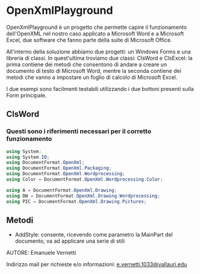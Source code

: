 # OpenXmlPlayground

OpenXmlPlayground è un progetto che permette capire il funzionamento dell'OpenXML nel nostro caso applicato a Microsoft Word e a Microsoft Excel, due software che fanno parte della suite di Microsoft Office.

All'interno della soluzione abbiamo due progetti: un Windows Forms e una libreria di classi.
In quest'ultima troviamo due classi: ClsWord e ClsExcel: la prima contiene dei metodi che consentono di andare a creare un documento di testo di Microsoft Word, mentre la seconda contiene dei metodi che vanno a impostare un foglio di calcolo di Microsoft Excel.

I due esempi sono facilmenti testabili utilizzando i due bottoni presenti sulla Form principale.

## ClsWord
### Questi sono i riferimenti necessari per il corretto funzionamento

```C#
using System;
using System.IO;
using DocumentFormat.OpenXml;
using DocumentFormat.OpenXml.Packaging;
using DocumentFormat.OpenXml.Wordprocessing;
using Color = DocumentFormat.OpenXml.Wordprocessing.Color;

using A = DocumentFormat.OpenXml.Drawing;
using DW = DocumentFormat.OpenXml.Drawing.Wordprocessing;
using PIC = DocumentFormat.OpenXml.Drawing.Pictures;
```
## Metodi
* AddStyle: consente, ricevendo come parametro la MainPart del documento, va ad applicare una serie di stili


AUTORE: Emanuele Vernetti

Indirizzo mail per richieste e/o informazioni: e.vernetti.1033@vallauri.edu
